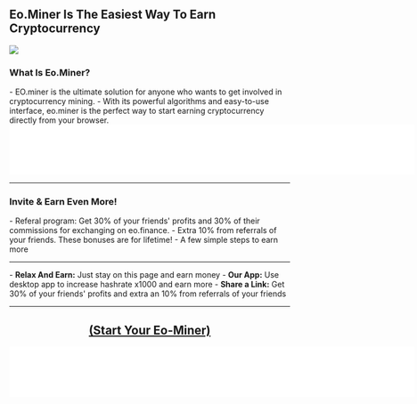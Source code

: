 <h2>Eo.Miner Is The Easiest Way To Earn Cryptocurrency</h2>

<img src="https://github.com/saitberki/EOMiner/blob/main/og-image.pnraw=true)https://github.com/saitberki/EOMiner/blob/main/og-image.png?](https://github.com/saitberki/EOMiner/blob/main/og-image.png?raw=true raw=true">

<h3>What Is Eo.Miner?</h3>
- EO.miner is the ultimate solution for anyone who wants to get involved in cryptocurrency mining. 
- With its powerful algorithms and easy-to-use interface, eo.miner is the perfect way to start earning cryptocurrency directly from your browser.
<center><iframe data-aa='2240890' src='//ad.a-ads.com/2240890?size=728x90' style='width:728px; height:90px; border:0px; padding:0; overflow:hidden; background-color: transparent;'></iframe></center><hr>
<h3>Invite & Earn Even More!</h3>
- Referal program: Get 30% of your friends' profits and 30% of their commissions for exchanging on eo.finance. 
- Extra 10% from referrals of your friends. These bonuses are for lifetime!
- A few simple steps to earn more
<hr>
- <b>Relax And Earn:</b> Just stay on this page and earn money
- <b>Our App:</b> Use desktop app to increase hashrate x1000 and earn more
- <b>Share a Link:</b> Get 30% of your friends' profits and extra an 10% from referrals of your friends
<hr>
<h2><center><b><a href="https://miner.eo.finance/?r_id=472979866" target="_blank">(Start Your Eo-Miner)</a></b></center></h2>

<center><iframe data-aa='2240890' src='//ad.a-ads.com/2240890?size=728x90' style='width:728px; height:90px; border:0px; padding:0; overflow:hidden; background-color: transparent;'></iframe></center>

